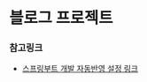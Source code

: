 # 블로그 프로젝트




### 참고링크
- [스프링부트 개발 자동반영 설정 링크](https://its-ward.tistory.com/entry/Spring-%EC%8A%A4%ED%94%84%EB%A7%81-Intellij-%EC%84%A4%EC%A0%951-%EC%8B%A4%EC%8B%9C%EA%B0%84-%EB%B0%98%EC%98%81%ED%95%98%EA%B8%B0%EC%BD%94%EB%93%9C-%EC%9E%90%EB%8F%99-%EC%9E%AC%EC%8B%9C%EC%9E%91)